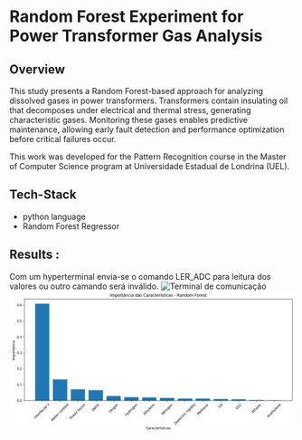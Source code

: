 # Random Forest Experiment for Power Transformer Gas Analysis

## Overview
This study presents a Random Forest-based approach for analyzing dissolved gases in power transformers. Transformers contain insulating oil that decomposes under electrical and thermal stress, generating characteristic gases. Monitoring these gases enables predictive maintenance, allowing early fault detection and performance optimization before critical failures occur.

This work was developed for the Pattern Recognition course in the Master of Computer Science program at Universidade Estadual de Londrina (UEL).

## Tech-Stack  
- python language
- Random Forest Regressor

## Results : 
Com um hyperterminal envia-se o comando LER_ADC para leitura dos valores ou outro camando será inválido.
![Terminal de comunicação](padrões.png)
![Terminal de comunicação](feature_importance.png)





